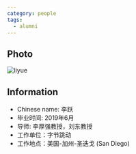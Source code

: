 ```yaml
---
category: people
tags:
  - alumni
---
```


## Photo

![liyue](https://user-images.githubusercontent.com/116997215/227206795-baf57663-c274-4f71-8223-c1c9cebc27b5.jpg)

## Information

- Chinese name: 李跃
- 毕业时间: 2019年6月
- 导师: 李厚强教授，刘东教授
- 工作单位：字节跳动
- 工作地点：美国-加州-圣迭戈 (San Diego)
